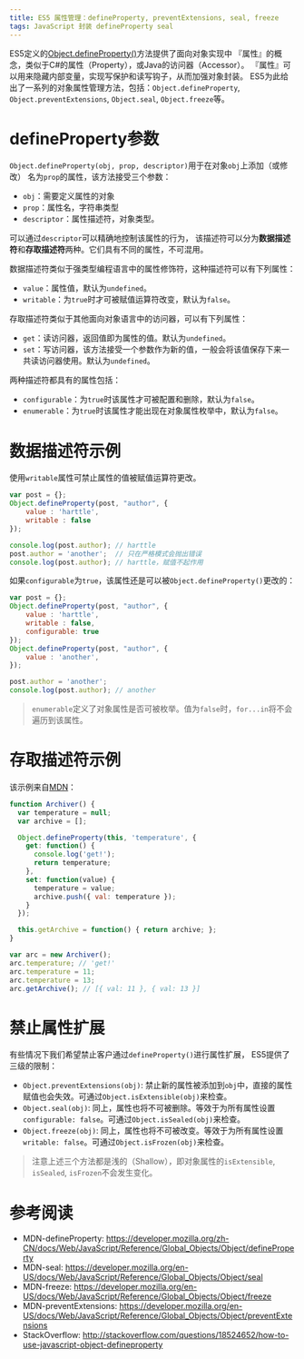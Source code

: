 ```yaml
---
title: ES5 属性管理：defineProperty, preventExtensions, seal, freeze
tags: JavaScript 封装 defineProperty seal
---
```


ES5定义的[Object.defineProperty()][mdn-defineproperty]方法提供了面向对象实现中
『属性』的概念，类似于C#的属性（Property），或Java的访问器（Accessor）。
『属性』可以用来隐藏内部变量，实现写保护和读写钩子，从而加强对象封装。
ES5为此给出了一系列的对象属性管理方法，包括：`Object.defineProperty`, 
`Object.preventExtensions`, `Object.seal`, `Object.freeze`等。

# defineProperty参数

`Object.defineProperty(obj, prop, descriptor)`用于在对象`obj`上添加（或修改）
名为`prop`的属性，该方法接受三个参数：

* `obj`：需要定义属性的对象
* `prop`：属性名，字符串类型
* `descriptor`：属性描述符，对象类型。

可以通过`descriptor`可以精确地控制该属性的行为，
该描述符可以分为**数据描述符**和**存取描述符**两种。它们具有不同的属性，不可混用。

<!--more-->

数据描述符类似于强类型编程语言中的属性修饰符，这种描述符可以有下列属性：

* `value`：属性值，默认为`undefined`。
* `writable`：为`true`时才可被赋值运算符改变，默认为`false`。

存取描述符类似于其他面向对象语言中的访问器，可以有下列属性：

* `get`：读访问器，返回值即为属性的值。默认为`undefined`。
* `set`：写访问器，该方法接受一个参数作为新的值，一般会将该值保存下来一共读访问器使用。默认为`undefined`。

两种描述符都具有的属性包括：

* `configurable`：为`true`时该属性才可被配置和删除，默认为`false`。
* `enumerable`：为`true`时该属性才能出现在对象属性枚举中，默认为`false`。

# 数据描述符示例

使用`writable`属性可禁止属性的值被赋值运算符更改。

```javascript
var post = {};
Object.defineProperty(post, "author", { 
    value : 'harttle',
    writable : false 
});

console.log(post.author); // harttle
post.author = 'another';  // 只在严格模式会抛出错误
console.log(post.author); // harttle，赋值不起作用
```

如果`configurable`为`true`，该属性还是可以被`Object.defineProperty()`更改的：

```javascript
var post = {};
Object.defineProperty(post, "author", { 
    value : 'harttle',
    writable : false,
    configurable: true
});
Object.defineProperty(post, "author", { 
    value : 'another',
});

post.author = 'another';
console.log(post.author); // another
```

> `enumerable`定义了对象属性是否可被枚举。值为`false`时，`for...in`将不会遍历到该属性。

# 存取描述符示例

该示例来自[MDN][mdn-get-set]：

```javascript
function Archiver() {
  var temperature = null;
  var archive = [];

  Object.defineProperty(this, 'temperature', {
    get: function() {
      console.log('get!');
      return temperature;
    },
    set: function(value) {
      temperature = value;
      archive.push({ val: temperature });
    }
  });

  this.getArchive = function() { return archive; };
}

var arc = new Archiver();
arc.temperature; // 'get!'
arc.temperature = 11;
arc.temperature = 13;
arc.getArchive(); // [{ val: 11 }, { val: 13 }]
```

# 禁止属性扩展

有些情况下我们希望禁止客户通过`defineProperty()`进行属性扩展，
ES5提供了三级的限制：

* `Object.preventExtensions(obj)`: 禁止新的属性被添加到`obj`中，直接的属性赋值也会失效。可通过`Object.isExtensible(obj)`来检查。
* `Object.seal(obj)`: 同上，属性也将不可被删除。等效于为所有属性设置`configurable: false`。可通过`Object.isSealed(obj)`来检查。
* `Object.freeze(obj)`: 同上，属性也将不可被改变。等效于为所有属性设置`writable: false`。可通过`Object.isFrozen(obj)`来检查。

> 注意上述三个方法都是浅的（Shallow），即对象属性的`isExtensible`, `isSealed`, `isFrozen`不会发生变化。

# 参考阅读

* MDN-defineProperty: <https://developer.mozilla.org/zh-CN/docs/Web/JavaScript/Reference/Global_Objects/Object/defineProperty>
* MDN-seal: <https://developer.mozilla.org/en-US/docs/Web/JavaScript/Reference/Global_Objects/Object/seal>
* MDN-freeze: <https://developer.mozilla.org/en-US/docs/Web/JavaScript/Reference/Global_Objects/Object/freeze>
* MDN-preventExtensions: <https://developer.mozilla.org/en-US/docs/Web/JavaScript/Reference/Global_Objects/Object/preventExtensions>
* StackOverflow: <http://stackoverflow.com/questions/18524652/how-to-use-javascript-object-defineproperty>

[mdn-defineproperty]: https://developer.mozilla.org/zh-CN/docs/Web/JavaScript/Reference/Global_Objects/Object/defineProperty#Internet_Explorer_8_具体案例
[mdn-get-set]: https://developer.mozilla.org/zh-CN/docs/Web/JavaScript/Reference/Global_Objects/Object/defineProperty#一般的_Setters_和_Getters
[mdn-freeze]: https://developer.mozilla.org/en-US/docs/Web/JavaScript/Reference/Global_Objects/Object/freeze
[mdn-seal]: https://developer.mozilla.org/en-US/docs/Web/JavaScript/Reference/Global_Objects/Object/seal
[mdn-preventextensions]: https://developer.mozilla.org/en-US/docs/Web/JavaScript/Reference/Global_Objects/Object/preventExtensions
